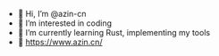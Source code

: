 - 👋 Hi, I’m @azin-cn
- 👀 I’m interested in coding
- 🌱 I’m currently learning Rust, implementing my tools
- 🔗 https://www.azin.cn/

<!---
azin-cn/azin-cn is a ✨ special ✨ repository because its `README.md` (this file) appears on your GitHub profile.
You can click the Preview link to take a look at your changes.
--->
